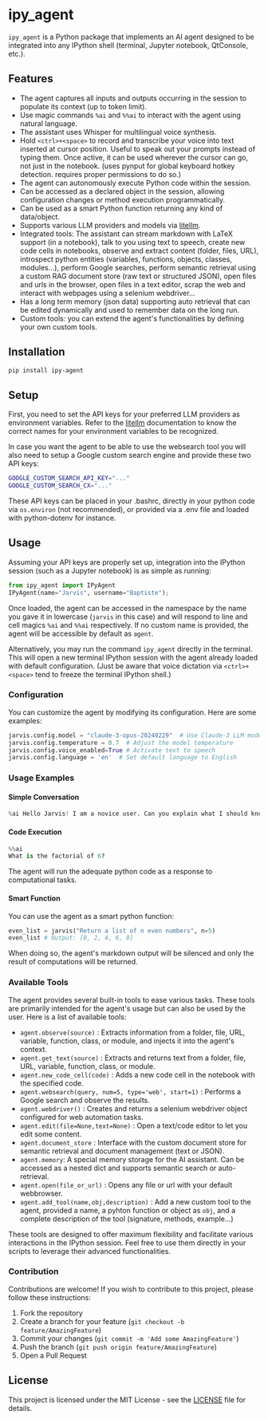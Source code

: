 
# ipy_agent

`ipy_agent` is a Python package that implements an AI agent designed to be integrated into any IPython shell (terminal, Jupyter notebook, QtConsole, etc.).

## Features

- The agent captures all inputs and outputs occurring in the session to populate its context (up to token limit). 
- Use magic commands `%ai` and `%%ai` to interact with the agent using natural language.
- The assistant uses Whisper for multilingual voice synthesis.
- Hold `<ctrl>+<space>` to record and transcribe your voice into text inserted at cursor position. Useful to speak out your prompts instead of typing them. Once active, it can be used wherever the cursor can go, not just in the notebook. (uses pynput for global keyboard hotkey detection. requires proper permissions to do so.)
- The agent can autonomously execute Python code within the session.
- Can be accessed as a declared object in the session, allowing configuration changes or method execution programmatically.
- Can be used as a smart Python function returning any kind of data/object.
- Supports various LLM providers and models via [litellm](https://www.litellm.ai/).
- Integrated tools: The assistant can stream markdown with LaTeX support (in a notebook), talk to you using text to speech, create new code cells in notebooks, observe and extract content (folder, files, URL), introspect python entities (variables, functions, objects, classes, modules...), perform Google searches, perform semantic retrieval using a custom RAG document store (raw text or structured JSON), open files and urls in the browser, open files in a text editor, scrap the web and interact with webpages using a selenium webdriver...
- Has a long term memory (json data) supporting auto retrieval that can be edited dynamically and used to remember data on the long run. 
- Custom tools: you can extend the agent's functionalities by defining your own custom tools.

## Installation

```bash
pip install ipy-agent
```

## Setup

First, you need to set the API keys for your preferred LLM providers as environment variables.
Refer to the [litellm](https://www.litellm.ai/) documentation to know the correct names for your environment variables to be recognized.

In case you want the agent to be able to use the websearch tool you will also need to setup a Google custom search engine and provide these two API keys:

```bash
GOOGLE_CUSTOM_SEARCH_API_KEY="..."
GOOGLE_CUSTOM_SEARCH_CX="..."
```

These API keys can be placed in your .bashrc, directly in your python code via `os.environ` (not recommended), or provided via a .env file and loaded with python-dotenv for instance.

## Usage

Assuming your API keys are properly set up, integration into the IPython session (such as a Jupyter notebook) is as simple as running:

```python
from ipy_agent import IPyAgent
IPyAgent(name="Jarvis", username="Baptiste");
```

Once loaded, the agent can be accessed in the namespace by the name you gave it in lowercase (`jarvis` in this case) and will respond to line and cell magics `%ai` and `%%ai` respectively. If no custom name is provided, the agent will be accessible by default as `agent`.

Alternatively, you may run the command `ipy_agent` directly in the terminal. This will open a new terminal IPython session with the agent already loaded with default configuration. (Just be aware that voice dictation via `<ctrl>+<space>` tend to freeze the terminal IPython shell.)


### Configuration

You can customize the agent by modifying its configuration. Here are some examples:

```python
jarvis.config.model = "claude-3-opus-20240229"  # Use Claude-3 LLM model
jarvis.config.temperature = 0.7  # Adjust the model temperature
jarvis.config.voice_enabled=True # Activate text to speech
jarvis.config.language = 'en'  # Set default language to English
```

### Usage Examples

#### Simple Conversation

```python
%ai Hello Jarvis! I am a novice user. Can you explain what I should know about you?
```

#### Code Execution

```python
%%ai
What is the factorial of 6?
```
The agent will run the adequate python code as a response to computational tasks.

#### Smart Function

You can use the agent as a smart python function:

```python
even_list = jarvis("Return a list of n even numbers", n=5)
even_list # Output: [0, 2, 4, 6, 8]
```

When doing so, the agent's markdown output will be silenced and only the result of computations will be returned.

### Available Tools

The agent provides several built-in tools to ease various tasks. These tools are primarily intended for the agent's usage but can also be used by the user. Here is a list of available tools:

- `agent.observe(source)` : Extracts information from a folder, file, URL, variable, function, class, or module, and injects it into the agent's context.
- `agent.get_text(source)` : Extracts and returns text from a folder, file, URL, variable, function, class, or module.
- `agent.new_code_cell(code)` : Adds a new code cell in the notebook with the specified code.
- `agent.websearch(query, num=5, type='web', start=1)` : Performs a Google search and observe the results.
- `agent.webdriver()` : Creates and returns a selenium webdriver object configured for web automation tasks.
- `agent.edit(file=None,text=None)` : Open a text/code editor to let you edit some content.
- `agent.document_store` : Interface with the custom document store for semantic retrieval and document management (text or JSON).
- `agent.memory`: A special memory storage for the AI assistant. Can be accessed as a nested dict and supports semantic search or auto-retrieval.
- `agent.open(file_or_url)` : Opens any file or url with your default webbrowser.
- `agent.add_tool(name,obj,description)` : Add a new custom tool to the agent, provided a name, a pyhton function or object as `obj`, and a complete description of the tool (signature, methods, example...)

These tools are designed to offer maximum flexibility and facilitate various interactions in the IPython session. Feel free to use them directly in your scripts to leverage their advanced functionalities.

### Contribution

Contributions are welcome! If you wish to contribute to this project, please follow these instructions:

1. Fork the repository
2. Create a branch for your feature (`git checkout -b feature/AmazingFeature`)
3. Commit your changes (`git commit -m 'Add some AmazingFeature'`)
4. Push the branch (`git push origin feature/AmazingFeature`)
5. Open a Pull Request

## License

This project is licensed under the MIT License - see the [LICENSE](LICENSE) file for details.
